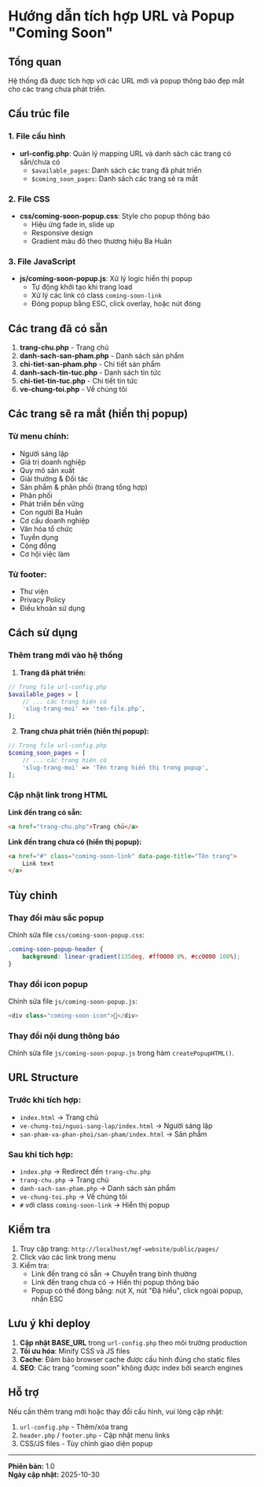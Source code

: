 # Hướng dẫn tích hợp URL và Popup "Coming Soon"

## Tổng quan

Hệ thống đã được tích hợp với các URL mới và popup thông báo đẹp mắt cho các trang chưa phát triển.

## Cấu trúc file

### 1. File cấu hình
- **url-config.php**: Quản lý mapping URL và danh sách các trang có sẵn/chưa có
  - `$available_pages`: Danh sách các trang đã phát triển
  - `$coming_soon_pages`: Danh sách các trang sẽ ra mắt

### 2. File CSS
- **css/coming-soon-popup.css**: Style cho popup thông báo
  - Hiệu ứng fade in, slide up
  - Responsive design
  - Gradient màu đỏ theo thương hiệu Ba Huân

### 3. File JavaScript
- **js/coming-soon-popup.js**: Xử lý logic hiển thị popup
  - Tự động khởi tạo khi trang load
  - Xử lý các link có class `coming-soon-link`
  - Đóng popup bằng ESC, click overlay, hoặc nút đóng

## Các trang đã có sẵn

1. **trang-chu.php** - Trang chủ
2. **danh-sach-san-pham.php** - Danh sách sản phẩm
3. **chi-tiet-san-pham.php** - Chi tiết sản phẩm
4. **danh-sach-tin-tuc.php** - Danh sách tin tức
5. **chi-tiet-tin-tuc.php** - Chi tiết tin tức
6. **ve-chung-toi.php** - Về chúng tôi

## Các trang sẽ ra mắt (hiển thị popup)

### Từ menu chính:
- Người sáng lập
- Giá trị doanh nghiệp
- Quy mô sản xuất
- Giải thưởng & Đối tác
- Sản phẩm & phân phối (trang tổng hợp)
- Phân phối
- Phát triển bền vững
- Con người Ba Huân
- Cơ cấu doanh nghiệp
- Văn hóa tổ chức
- Tuyển dụng
- Cộng đồng
- Cơ hội việc làm

### Từ footer:
- Thư viện
- Privacy Policy
- Điều khoản sử dụng

## Cách sử dụng

### Thêm trang mới vào hệ thống

1. **Trang đã phát triển:**
```php
// Trong file url-config.php
$available_pages = [
    // ... các trang hiện có
    'slug-trang-moi' => 'ten-file.php',
];
```

2. **Trang chưa phát triển (hiển thị popup):**
```php
// Trong file url-config.php
$coming_soon_pages = [
    // ... các trang hiện có
    'slug-trang-moi' => 'Tên trang hiển thị trong popup',
];
```

### Cập nhật link trong HTML

**Link đến trang có sẵn:**
```html
<a href="trang-chu.php">Trang chủ</a>
```

**Link đến trang chưa có (hiển thị popup):**
```html
<a href="#" class="coming-soon-link" data-page-title="Tên trang">
    Link text
</a>
```

## Tùy chỉnh

### Thay đổi màu sắc popup
Chỉnh sửa file `css/coming-soon-popup.css`:
```css
.coming-soon-popup-header {
    background: linear-gradient(135deg, #ff0000 0%, #cc0000 100%);
}
```

### Thay đổi icon popup
Chỉnh sửa file `js/coming-soon-popup.js`:
```javascript
<div class="coming-soon-icon">🚀</div>
```

### Thay đổi nội dung thông báo
Chỉnh sửa file `js/coming-soon-popup.js` trong hàm `createPopupHTML()`.

## URL Structure

### Trước khi tích hợp:
- `index.html` → Trang chủ
- `ve-chung-toi/nguoi-sang-lap/index.html` → Người sáng lập
- `san-pham-va-phan-phoi/san-pham/index.html` → Sản phẩm

### Sau khi tích hợp:
- `index.php` → Redirect đến `trang-chu.php`
- `trang-chu.php` → Trang chủ
- `danh-sach-san-pham.php` → Danh sách sản phẩm
- `ve-chung-toi.php` → Về chúng tôi
- `#` với class `coming-soon-link` → Hiển thị popup

## Kiểm tra

1. Truy cập trang: `http://localhost/mgf-website/public/pages/`
2. Click vào các link trong menu
3. Kiểm tra:
   - Link đến trang có sẵn → Chuyển trang bình thường
   - Link đến trang chưa có → Hiển thị popup thông báo
   - Popup có thể đóng bằng: nút X, nút "Đã hiểu", click ngoài popup, nhấn ESC

## Lưu ý khi deploy

1. **Cập nhật BASE_URL** trong `url-config.php` theo môi trường production
2. **Tối ưu hóa**: Minify CSS và JS files
3. **Cache**: Đảm bảo browser cache được cấu hình đúng cho static files
4. **SEO**: Các trang "coming soon" không được index bởi search engines

## Hỗ trợ

Nếu cần thêm trang mới hoặc thay đổi cấu hình, vui lòng cập nhật:
1. `url-config.php` - Thêm/xóa trang
2. `header.php` / `footer.php` - Cập nhật menu links
3. CSS/JS files - Tùy chỉnh giao diện popup

---

**Phiên bản:** 1.0  
**Ngày cập nhật:** 2025-10-30
